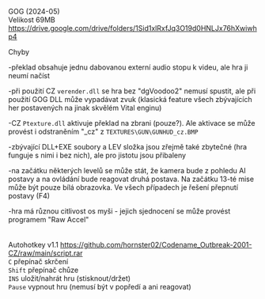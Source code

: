 GOG (2024-05)
<br/>
Velikost 69MB https://drive.google.com/drive/folders/1Sid1xlRxfJq3O19d0HNLJx76hXwiwhp4

Chyby

-překlad obsahuje jednu dabovanou externí audio stopu k videu, ale hra ji neumí načíst

-při použití CZ ```verender.dll``` se hra bez "dgVoodoo2" nemusí spustit, ale při použití GOG DLL může vypadávat zvuk (klasická feature všech zbývajících her postavených na jinak skvělém Vital enginu)

-CZ ```Ptexture.dll``` aktivuje překlad na zbrani (pouze?). Ale aktivace se může provést i odstraněním "_cz" z ```TEXTURES\GUN\GUNHUD_cz.BMP```

-zbývající DLL+EXE soubory a LEV složka jsou zřejmě také zbytečné (hra funguje s nimi i bez nich), ale pro jistotu jsou přibaleny

-na začátku některých levelů se může stát, že kamera bude z pohledu AI postavy a na ovládání bude reagovat druhá postava. Na začátku 13-té mise může být pouze bílá obrazovka. Ve všech případech je řešení přepnutí postavy (F4)

-hra má různou citlivost os myši - jejich sjednocení se může provést programem "Raw Accel"
<br/>
<br/>
<br/>
Autohotkey v1.1 https://github.com/hornster02/Codename_Outbreak-2001-CZ/raw/main/script.rar
<br/>
```C``` přepínač skrčení
<br/>
```Shift``` přepínač chůze
<br/>
```INS``` uložit/nahrát hru (stisknout/držet)
<br/>
```Pause``` vypnout hru (nemusí být v popředí a ani reagovat)
